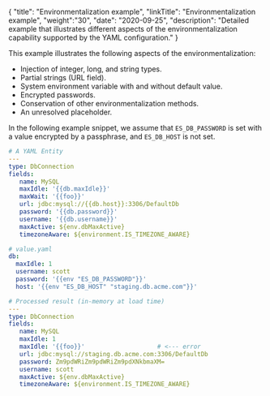 {
"title": "Environmentalization example",
"linkTitle": "Environmentalization example",
"weight":"30",
"date": "2020-09-25",
"description": "Detailed example that illustrates different aspects of the environmentalization capability supported by the YAML configuration."
}

This example illustrates the following aspects of the environmentalization:

* Injection of integer, long, and string types.
* Partial strings (URL field).
* System environment variable with and without default value.
* Encrypted passwords.
* Conservation of other environmentalization methods.
* An unresolved placeholder.

In the following example snippet, we assume that `ES_DB_PASSWORD` is set with a value encrypted by a passphrase, and `ES_DB_HOST` is not set.

```yaml
# A YAML Entity
---
type: DbConnection
fields:
   name: MySQL
   maxIdle: '{{db.maxIdle}}'
   maxWait: '{{foo}}'
   url: jdbc:mysql://{{db.host}}:3306/DefaultDb
   password: '{{db.password}}'
   username: '{{db.username}}'
   maxActive: ${env.dbMaxActive}
   timezoneAware: ${environment.IS_TIMEZONE_AWARE}
```

```yaml
# value.yaml
db:
  maxIdle: 1
  username: scott
  password: '{{env "ES_DB_PASSWORD"}}'
  host: '{{env "ES_DB_HOST" "staging.db.acme.com"}}'
```

```yaml
# Processed result (in-memory at load time)
---
type: DbConnection
fields:
   name: MySQL
   maxIdle: 1
   maxIdle: '{{foo}}'                    # <--- error
   url: jdbc:mysql://staging.db.acme.com:3306/DefaultDb
   password: Zm9pdWRiZm9pdWRiZm9pdXNkbmaXM=
   username: scott
   maxActive: ${env.dbMaxActive}
   timezoneAware: ${environment.IS_TIMEZONE_AWARE}
```
